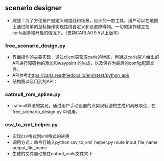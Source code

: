 ## scenario designer

- 综述：为了方便用户自定义和路线和场景，设计的一款工具，用户可以在地图上通过简单的鼠标操作实现路线自定义和设置障碍物。一切的操作建立在carla服务端开启的情况下。（支持CARLA0.9.5以上版本）

### free_scenario_design.py

- 界面操作的主要实现，通过client端获取carla的地图，再通过carla官方给出的API进行障碍物的添加和waypoint 的生成，以及保存为最后的config配置文件。  
- API参考:https://carla.readthedocs.io/en/latest/python_api/  
- 结构图以及用到的API：

### catmull_rom_spline.py

- catmull算法的实现，通过用户手动设置的点实现轨迹的生成和离散取点，在free_scenario_design.py 中调用。



### csv_to_xml_helper.py

- 实现csv格式到xml格式的转换
- 调用方式：命令行输入python csv_to_xml_helper.py route input_file_name output_file_name 
- 生成的文件自动放在output_xmls文件夹下


